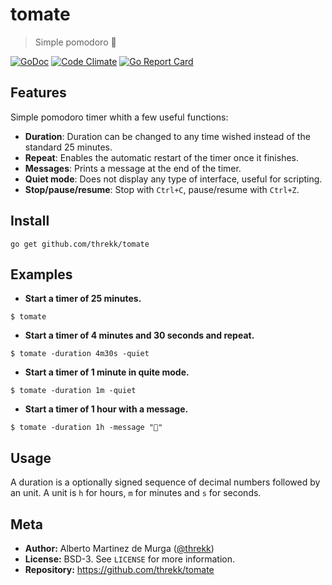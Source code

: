# tomate
> Simple pomodoro 🍅     

[![GoDoc](https://godoc.org/github.com/threkk/tomate?status.svg)](https://godoc.org/github.com/threkk/tomate) [![Code Climate](https://codeclimate.com/github/threkk/tomate/badges/gpa.svg)](https://codeclimate.com/github/threkk/tomate) [![Go Report Card](https://goreportcard.com/badge/github.com/threkk/tomate)](https://goreportcard.com/report/github.com/threkk/tomate) 
## Features 
Simple pomodoro timer whith a few useful functions:
- **Duration**: Duration can be changed to any time wished instead of the standard 25 minutes.
- **Repeat**: Enables the automatic restart of the timer once it finishes.
- **Messages**: Prints a message at the end of the timer.
- **Quiet mode**: Does not display any type of interface, useful for scripting.
- **Stop/pause/resume**: Stop with `Ctrl+C`, pause/resume with `Ctrl+Z`.

## Install

```
go get github.com/threkk/tomate
```

## Examples
- **Start a timer of 25 minutes.**
```
$ tomate
```

- **Start a timer of 4 minutes and 30 seconds and repeat.**
```
$ tomate -duration 4m30s -quiet
```

- **Start a timer of 1 minute in quite mode.**
```
$ tomate -duration 1m -quiet
```

- **Start a timer of 1 hour	with a message.**
```
$ tomate -duration 1h -message "🍅"
```

## Usage
A duration is a optionally signed sequence of decimal numbers followed by an
unit. A unit is `h` for hours, `m` for minutes and `s` for seconds.

## Meta
- **Author:** Alberto Martinez de Murga ([@threkk](https://threkk.com))
- **License:** BSD-3. See `LICENSE` for more information.
- **Repository:** https://github.com/threkk/tomate

